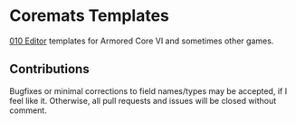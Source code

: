 # Coremats Templates
[010 Editor](https://www.sweetscape.com/010editor/) templates for Armored Core VI and sometimes other games.

## Contributions
Bugfixes or minimal corrections to field names/types may be accepted, if I feel like it. Otherwise, all pull requests and issues will be closed without comment.
